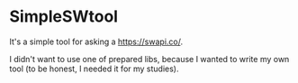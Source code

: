 # SimpleSWtool
It's a simple tool for asking a https://swapi.co/.

I didn't want to use one of prepared libs, because I wanted to write my own tool (to be honest, I needed it for my studies).



